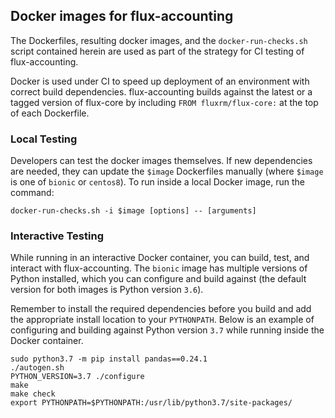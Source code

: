 ## Docker images for flux-accounting

The Dockerfiles, resulting docker images, and the `docker-run-checks.sh` script contained herein are used as part of the strategy for CI testing of flux-accounting.

Docker is used under CI to speed up deployment of an environment with correct build dependencies. flux-accounting builds against the latest or a tagged version of flux-core by including `FROM fluxrm/flux-core:` at the top of each Dockerfile.

### Local Testing

Developers can test the docker images themselves. If new dependencies are needed, they can update the `$image` Dockerfiles manually (where `$image` is one of `bionic` or `centos8`). To run inside a local Docker image, run the command:

```console
docker-run-checks.sh -i $image [options] -- [arguments]
```

### Interactive Testing

While running in an interactive Docker container, you can build, test, and interact with flux-accounting. The `bionic` image has multiple versions of Python installed, which you can configure and build against (the default version for both images is Python version `3.6`).

Remember to install the required dependencies before you build and add the appropriate install location to your `PYTHONPATH`. Below is an example of configuring and building against Python version `3.7` while running inside the Docker container.

```console
sudo python3.7 -m pip install pandas==0.24.1
./autogen.sh
PYTHON_VERSION=3.7 ./configure
make
make check
export PYTHONPATH=$PYTHONPATH:/usr/lib/python3.7/site-packages/
```

